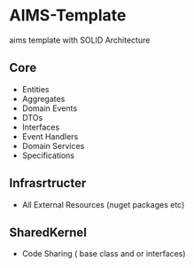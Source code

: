 # AIMS-Template
aims template with SOLID Architecture


## Core 
* Entities
* Aggregates
* Domain Events
* DTOs
* Interfaces
* Event Handlers
* Domain Services
* Specifications


## Infrasrtructer
* All External Resources (nuget packages etc)

## SharedKernel
* Code Sharing ( base class and or interfaces)
